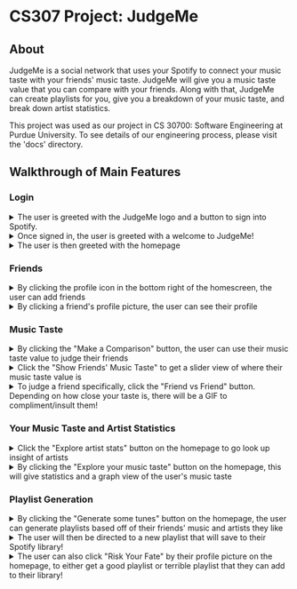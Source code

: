 # CS307 Project: JudgeMe

## About
JudgeMe is a social network that uses your Spotify to connect your music taste with your friends' music taste. JudgeMe will give you a music taste value that you can compare with your friends. Along with that, JudgeMe can create playlists for you, give you a breakdown of your music taste, and break down artist statistics. 

This project was used as our project in CS 30700: Software Engineering at Purdue University. To see details of our engineering process, please visit the 'docs' directory. 

## Walkthrough of Main Features

### Login  
<details>
<summary>The user is greeted with the JudgeMe logo and a button to sign into Spotify.</summary>
  <figure>
    <img width="1680" alt="Screenshot 2023-07-09 at 1 31 46 AM" src="https://github.com/Stimils02/CS307-Project/assets/70769897/f264778d-a526-4d47-ac68-c241fc96b583">
  </figure>
</details>

<details>
  <summary>Once signed in, the user is greeted with a welcome to JudgeMe!</summary>  
  <figure>
    <img width="1680" alt="Screenshot 2023-07-09 at 1 32 25 AM" src="https://github.com/Stimils02/CS307-Project/assets/70769897/efc92982-d6d6-4dfb-9bde-0a79d647d089">
  </figure> 
</details>
<details>
  <summary>The user is then greeted with the homepage</summary>
  <figure>
    <img width="1680" alt="Screenshot 2023-07-09 at 1 32 33 AM" src="https://github.com/Stimils02/CS307-Project/assets/70769897/01feb027-c64f-41ed-a644-f368adb61c6c">
  </figure>
</details>
 
### Friends
<details>
  <summary>By clicking the profile icon in the bottom right of the homescreen, the user can add friends</summary>
  <figure>
    <img width="1680" alt="Screenshot 2023-07-09 at 1 32 49 AM" src="https://github.com/Stimils02/CS307-Project/assets/70769897/18e1d154-1ef3-4ba3-bc94-84244710eab0">
  </figure>
</details>
<details>
  <summary>By clicking a friend's profile picture, the user can see their profile</summary>
  <img width="1680" alt="Screenshot 2023-07-09 at 1 34 21 AM" src="https://github.com/Stimils02/CS307-Project/assets/70769897/fd1922d1-1a44-40de-ad24-0f171fb4c793">
</details>

### Music Taste
<details>
  <summary>By clicking the "Make a Comparison" button, the user can use their music taste value to judge their friends</summary>
  <img width="1680" alt="Screenshot 2023-07-09 at 2 50 21 AM" src="https://github.com/Stimils02/CS307-Project/assets/70769897/77aa04b6-b67f-4f0d-ae0b-8fd952e48d3a">
</details>
<details>
  <summary>Click the "Show Friends' Music Taste" to get a slider view of where their music taste value is</summary>
  ![Screenshot from 2023-09-11 15-06-26](https://github.com/Stimils02/CS307-Project/assets/70769897/b5523b46-8e78-4e31-be6d-2f2df3fdb8f3)
</details>
<details>
  <summary>To judge a friend specifically, click the "Friend vs Friend" button. Depending on how close your taste is, there will be a GIF to compliment/insult them!</summary>
  <img width="1680" alt="Screenshot 2023-07-09 at 2 54 26 AM" src="https://github.com/Stimils02/CS307-Project/assets/70769897/306d19a7-01fe-47f2-ba6d-78f21e71fdba">
</details>

### Your Music Taste and Artist Statistics
<details>
  <summary>Click the "Explore artist stats" button on the homepage to go look up insight of artists</summary>
  <img width="1680" alt="image" src="https://github.com/Stimils02/CS307-Project/assets/70769897/35539d56-184c-4d8c-b70b-a3f7d9f89f4d">
</details>
<details>
  <summary>By clicking the "Explore your music taste" button on the homepage, this will give statistics and a graph view of the user's music taste</summary>
  <img width="1680" alt="image" src="https://github.com/Stimils02/CS307-Project/assets/70769897/d59b797c-c89c-487e-85ba-fba1f4594091">
</details>

### Playlist Generation
<details>
  <summary>By clicking the "Generate some tunes" button on the homepage, the user can generate playlists based off of their friends' music and artists they like</summary>
  <img width="1680" alt="image" src="https://github.com/Stimils02/CS307-Project/assets/70769897/0f6bc28c-9bfa-448e-8f92-f78fa666846e">
</details>
<details>
  <summary>The user will then be directed to a new playlist that will save to their Spotify library!</summary>
  <img width="1680" alt="image" src="https://github.com/Stimils02/CS307-Project/assets/70769897/cd3e3edd-4749-41fc-a243-d3e595705c1f">
</details>
<details>
  <summary>The user can also click "Risk Your Fate" by their profile picture on the homepage, to either get a good playlist or terrible playlist that they can add to their library!</summary>
  <img width="1680" alt="image" src="https://github.com/Stimils02/CS307-Project/assets/70769897/f623437b-eed2-451e-836e-eafadd661cd9">
</details>
